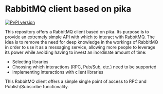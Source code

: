 # RabbitMQ client based on pika
[![PyPI version](https://badge.fury.io/py/rabbitmq-client.svg)](https://badge.fury.io/py/rabbitmq-client)

This repository offers a RabbitMQ client based on pika. Its purpose is to
provide an extremely simple API with which to interact with RabbitMQ. The idea
is to remove the need for deep knowledge in the workings of RabbitMQ in order to
use it as a messaging service, allowing more people to leverage its power while
avoiding having to invest an inordinate amount of time:

 * Selecting libraries
 * Choosing which interactions (RPC, Pub/Sub, etc.) need to be supported
 * Implementing interactions with client libraries

This RabbitMQ client offers a simple single point of access to RPC and 
Publish/Subscribe functionality.

